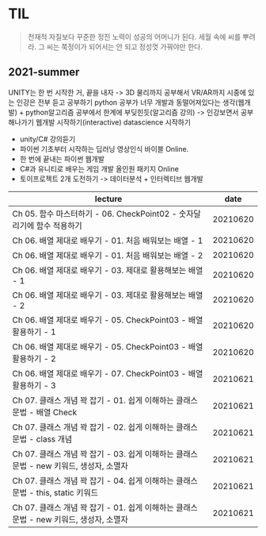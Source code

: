 # TIL
> 천재적 자질보다 꾸준한 정진 노력이 성공의 어머니가 된다. 세월 속에 씨를 뿌려라. 그 씨는 쭉정이가 되어서는 안 되고 정성껏 가꿔야만 한다. 

## 2021-summer
UNITY는 한 번 시작한 거, 끝을 내자 -> 3D 물리까지 공부해서 VR/AR까지 시중에 있는 인강은 전부 듣고 공부하기
python 공부가 너무 개발과 동떨어져있다는 생각(웹개발) + python알고리즘 공부에서 한계에 부딪힌듯(알고리즘 강의) -> 인강보면서 공부해나가기
웹개발 시작하기(interactive)
datascience 시작하기
- unity/C# 강의듣기
- 파이썬 기초부터 시작하는 딥러닝 영상인식 바이블 Online.
- 한 번에 끝내는 파이썬 웹개발
- C#과 유니티로 배우는 게임 개발 올인원 패키지 Online
- 토이프로젝트 2개 도전하기 -> 데이터분석 + 인터렉티브 웹개발

| lecture | date |
|-----|--------|
Ch 05. 함수 마스터하기 - 06. CheckPoint02 - 숫자달리기에 함수 적용하기 | 20210620
Ch 06. 배열 제대로 배우기 - 01. 처음 배워보는 배열 - 1 |20210620
Ch 06. 배열 제대로 배우기 - 01. 처음 배워보는 배열 - 2 |20210620
Ch 06. 배열 제대로 배우기 - 03. 제대로 활용해보는 배열 - 1 |20210620
Ch 06. 배열 제대로 배우기 - 03. 제대로 활용해보는 배열 - 2 |20210620
Ch 06. 배열 제대로 배우기 - 05. CheckPoint03 - 배열 활용하기 - 1 |20210620
Ch 06. 배열 제대로 배우기 - 05. CheckPoint03 - 배열 활용하기 - 2 |20210620
Ch 06. 배열 제대로 배우기 - 07. CheckPoint03 - 배열 활용하기 - 3 |20210621
Ch 07. 클래스 개념 꽉 잡기 - 01. 쉽게 이해하는 클래스 문법 - 배열 Check |20210621
Ch 07. 클래스 개념 꽉 잡기 - 02. 쉽게 이해하는 클래스 문법 - class 개념 |20210621
Ch 07. 클래스 개념 꽉 잡기 - 03. 쉽게 이해하는 클래스 문법 - new 키워드, 생성자, 소멸자 |20210621
Ch 07. 클래스 개념 꽉 잡기 - 04. 쉽게 이해하는 클래스 문법 - this, static 키워드 |20210621
Ch 07. 클래스 개념 꽉 잡기 - 01. 쉽게 이해하는 클래스 문법 - new 키워드, 생성자, 소멸자 |20210621

